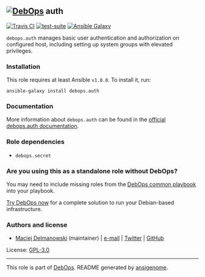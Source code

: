 ## [![DebOps](https://debops.org/images/debops-small.png)](https://debops.org) auth

<!-- This file was generated by Ansigenome. Do not edit this file directly but
     instead have a look at the files in the ./meta/ directory. -->

[![Travis CI](https://img.shields.io/travis/debops/ansible-auth.svg?style=flat)](https://travis-ci.org/debops/ansible-auth)
[![test-suite](https://img.shields.io/badge/test--suite-ansible--auth-blue.svg?style=flat)](https://github.com/debops/test-suite/tree/master/ansible-auth/)
[![Ansible Galaxy](https://img.shields.io/badge/galaxy-debops.auth-660198.svg?style=flat)](https://galaxy.ansible.com/debops/auth)


`debops.auth` manages basic user authentication and authorization on
configured host, including setting up system groups with elevated
privileges.

### Installation

This role requires at least Ansible `v1.8.0`. To install it, run:

```Shell
ansible-galaxy install debops.auth
```

### Documentation

More information about `debops.auth` can be found in the
[official debops.auth documentation](https://docs.debops.org/en/latest/ansible/roles/ansible-auth/docs/).


### Role dependencies

- `debops.secret`

### Are you using this as a standalone role without DebOps?

You may need to include missing roles from the [DebOps common
playbook](https://github.com/debops/debops-playbooks/blob/master/playbooks/common.yml)
into your playbook.

[Try DebOps now](https://debops.org/) for a complete solution to run your Debian-based infrastructure.





### Authors and license

- [Maciej Delmanowski](https://docs.debops.org/en/latest/debops-keyring/docs/entities.html#debops-keyring-entity-drybjed) (maintainer) | [e-mail](mailto:drybjed@gmail.com) | [Twitter](https://twitter.com/drybjed) | [GitHub](https://github.com/drybjed)

License: [GPL-3.0](https://tldrlegal.com/license/gnu-general-public-license-v3-%28gpl-3%29)

***

This role is part of [DebOps](https://debops.org/). README generated by [ansigenome](https://github.com/nickjj/ansigenome/).
